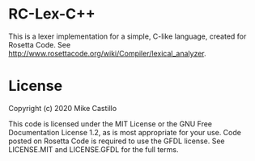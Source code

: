 # RC-Lex-C++
This is a lexer implementation for a simple, C-like language, created for Rosetta Code. See http://www.rosettacode.org/wiki/Compiler/lexical_analyzer.

# License
Copyright (c) 2020 Mike Castillo

This code is licensed under the MIT License or the GNU Free Documentation License 1.2, as is most appropriate for your use. Code posted on Rosetta Code is required to use the GFDL license. See LICENSE.MIT and LICENSE.GFDL for the full terms.
